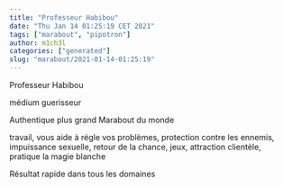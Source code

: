 ```yaml
---
title: "Professeur Habibou"
date: "Thu Jan 14 01:25:19 CET 2021"
tags: ["marabout", "pipotron"]
author: m1ch3l
categories: ["generated"]
slug: "marabout/2021-01-14-01:25:19"
---
```


Professeur Habibou

médium guerisseur

Authentique plus grand Marabout du monde

travail, vous aide à régle vos problèmes, protection contre les ennemis, impuissance sexuelle, retour de la chance, jeux, attraction clientèle, pratique la magie blanche

Résultat rapide dans tous les domaines
